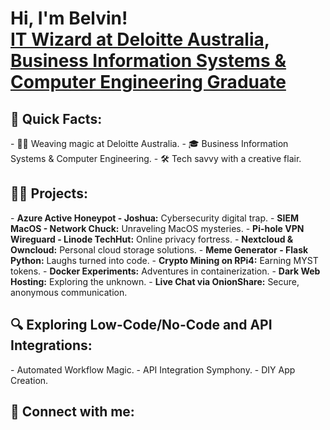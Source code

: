 <h1>Hi, I'm Belvin! <br/><a href="https://github.com/belvin92">IT Wizard at Deloitte Australia</a>, <a href="https://www.linkedin.com/in/belvin/">Business Information Systems & Computer Engineering Graduate</a></h1>

<h2>🚀 Quick Facts:</h2>
- 👨‍💻 Weaving magic at Deloitte Australia.
- 🎓 Business Information Systems & Computer Engineering.
- 🛠️ Tech savvy with a creative flair.

<h2>👨‍💻 Projects:</h2>
- <b>Azure Active Honeypot - Joshua:</b> Cybersecurity digital trap.
- <b>SIEM MacOS - Network Chuck:</b> Unraveling MacOS mysteries.
- <b>Pi-hole VPN Wireguard - Linode TechHut:</b> Online privacy fortress.
- <b>Nextcloud & Owncloud:</b> Personal cloud storage solutions.
- <b>Meme Generator - Flask Python:</b> Laughs turned into code.
- <b>Crypto Mining on RPi4:</b> Earning MYST tokens.
- <b>Docker Experiments:</b> Adventures in containerization.
- <b>Dark Web Hosting:</b> Exploring the unknown.
- <b>Live Chat via OnionShare:</b> Secure, anonymous communication.

<h2>🔍 Exploring Low-Code/No-Code and API Integrations:</h2>
- Automated Workflow Magic.
- API Integration Symphony.
- DIY App Creation.

<h2> 🤳 Connect with me:</h2>
<!-- Your connection links here -->

<!--
**belvin92/belvin92** is a ✨ _special_ ✨ repository because its `README.md` (this file) appears on your GitHub profile.

Here are some ideas to get you started:
- 🔭 I’m currently working on ...
- 🌱 I’m currently learning ...
- 👯 I’m looking to collaborate on ...
- 🤔 I’m looking for help with ...
- 💬 Ask me about ...
- 📫 How to reach me: ...
- 😄 Pronouns: ...
- ⚡ Fun fact: ...
-->
